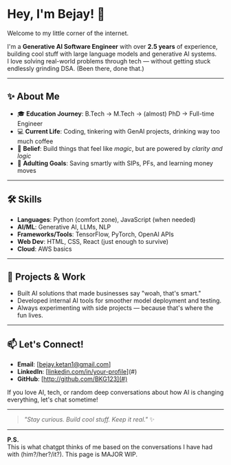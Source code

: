 # Hey, I'm Bejay! 👋

Welcome to my little corner of the internet.

I'm a **Generative AI Software Engineer** with over **2.5 years** of experience, building cool stuff with large language models and generative AI systems.  
I love solving real-world problems through tech — without getting stuck endlessly grinding DSA. (Been there, done that.)

---

## ✨ About Me

- 🎓 **Education Journey**: B.Tech → M.Tech → (almost) PhD → Full-time Engineer
- 💻 **Current Life**: Coding, tinkering with GenAI projects, drinking way too much coffee
- 🧠 **Belief**: Build things that feel like *magic*, but are powered by *clarity and logic*
- 💸 **Adulting Goals**: Saving smartly with SIPs, PFs, and learning money moves

---

## 🛠️ Skills

- **Languages**: Python (comfort zone), JavaScript (when needed)
- **AI/ML**: Generative AI, LLMs, NLP
- **Frameworks/Tools**: TensorFlow, PyTorch, OpenAI APIs
- **Web Dev**: HTML, CSS, React (just enough to survive)
- **Cloud**: AWS basics

---

## 🚀 Projects & Work

- Built AI solutions that made businesses say "woah, that's smart."
- Developed internal AI tools for smoother model deployment and testing.
- Always experimenting with side projects — because that's where the fun lives.

---

## 📫 Let's Connect!

- **Email**: [bejay.ketan1@gmail.com]
- **LinkedIn**: [[linkedin.com/in/your-profile](https://www.linkedin.com/in/bejay-ketan-guin-67970018a?lipi=urn%3Ali%3Apage%3Ad_flagship3_profile_view_base_contact_details%3BnehYtz%2BxRUqMEQZUndoaEg%3D%3D)](#)
- **GitHub**: [http://github.com/BKG123](#)

If you love AI, tech, or random deep conversations about how AI is changing everything, let's chat sometime!

---

> _"Stay curious. Build cool stuff. Keep it real."_ ✨

---

**P.S.**   
This is what chatgpt thinks of me based on the conversations I have had with (him?/her?/it?). This page is MAJOR WIP.
